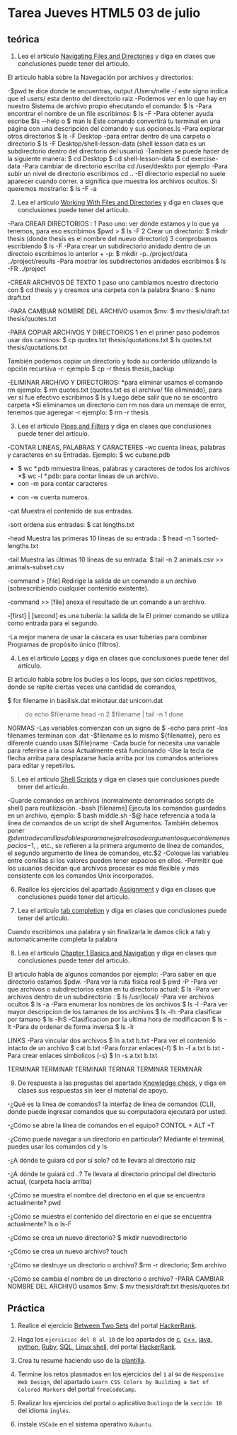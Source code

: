 # Tarea Jueves HTML5 03 de julio

## teórica

1. Lea el artículo [Navigating Files and Directories](https://swcarpentry.github.io/shell-novice/02-filedir.html) y diga en clases que conclusiones puede tener del artículo.

El articulo habla sobre la Navegación por archivos y directorios: 

-$pwd te dice donde te encuentras, output /Users/nelle
-/ este signo indica que el users/ esta dentro del directorio raiz
-Podemos ver en lo que hay en nuestro Sistema de archivo propio ehecutando el comando: $ ls
-Para encontrar el nombre de un file escribimos: $ ls -F
-Para obtener ayuda escribe $ls --help o $ man ls Este comando convertirá tu terminal en una página con una descripción del comando y sus opciones.ls
-Para explorar otros directorios $ ls -F Desktop
-para entrar dentro de una carpeta o directorio $ ls -F Desktop/shell-lesson-data (shell lesson data es un subdirectorio dentro del directorio del usuario)
-Tambien se puede hacer de la siguiente manera: 
$ cd Desktop
$ cd shell-lesson-data
$ cd exercise-data
-Para cambiar de directorio escriba cd /user/deskto por ejemplo
-Para subir un nivel de directorio escribimos cd ..
-El directorio especial no suele aparecer cuando correr. a significa que muestra los archivos ocultos. Si queremos mostrarlo: $ ls -F -a

2. Lea el artículo [Working With Files and Directories](https://swcarpentry.github.io/shell-novice/03-create.html) y diga en clases que conclusiones puede tener del artículo.

-Para CREAR DIRECTORIOS :
1 Paso uno: ver dónde estamos y lo que ya tenemos, para eso escribimos $pwd > $ ls -F
2 Crear un directorio: $ mkdir thesis (donde thesis es el nombre del nuevo directorio)
3 comprobamos escribiendo $ ls -F
-Para crear un subdirectorio anidado dentro de un directoio escribimos lo anterior + -p: $ mkdir -p../project/data ../project/results
-Para mostrar los subdirectorios anidados escribimos $ ls -FR ../project

-CREAR ARCHIVOS DE TEXTO
1 paso uno cambiamos nuestro directorio con
$ cd thesis y y creamos una carpeta con la palabra $nano : $ nano draft.txt

-PARA CAMBIAR NOMBRE DEL ARCHIVO usamos $mv:
$ mv thesis/draft.txt thesis/quotes.txt

-PARA COPIAR ARCHIVOS Y DIRECTORIOS
1 en el primer paso podemos usar dos caminos:
$ cp quotes.txt thesis/quotations.txt
$ ls quotes.txt thesis/quotations.txt

También podemos copiar un directorio y todo su contenido utilizando la opción recursiva -r: ejemplo $ cp -r thesis thesis_backup

-ELIMINAR ARCHIVO Y DIRECTORIOS: 
*para eliminar usamos el comando rm ejemplo: $ rm quotes.txt (quotes.txt es el archivo/ file eliminado), para ver si fue efectivo escribimos $ ls y luego debe salir que no se encontro carpeta
*Si eliminamos un directorio con rm nos dara un mensaje de error, tenemos que ageregar -r ejemplo: $ rm -r thesis


3. Lea el artículo [Pipes and Filters](https://swcarpentry.github.io/shell-novice/04-pipefilter.html) y diga en clases que conclusiones puede tener del artículo.

-CONTAR LINEAS, PALABRAS Y CARACTERES
-wc cuenta líneas, palabras y caracteres en su Entradas. Ejemplo: $ wc cubane.pdb
* $ wc *.pdb mmuestra lineas, palabras y caracteres de todos los archivos
*$ wc -l *.pdb: para contar lineas de un archivo.
* con -m para contar caracteres
- con -w cuenta numeros.


-cat Muestra el contenido de sus entradas.

-sort ordena sus entradas: $ cat lengths.txt

-head Muestra las primeras 10 líneas de su entrada.: $ head -n 1 sorted-lengths.txt


-tail Muestra las últimas 10 líneas de su entrada: $ tail -n 2 animals.csv >> animals-subset.csv

-command > [file] Redirige la salida de un comando a un archivo (sobrescribiendo cualquier contenido existente).

-command >> [file] anexa el resultado de un comando a un archivo.

-[first] | [second] es una tubería: la salida de la El primer comando se utiliza como entrada para el segundo.

-La mejor manera de usar la cáscara es usar tuberías para combinar Programas de propósito único (filtros).


4. Lea el artículo [Loops](https://swcarpentry.github.io/shell-novice/05-loop.html) y diga en clases que conclusiones puede tener del artículo.

El articulo habla sobre los bucles o los loops, que son ciclos repetitivos, donde se repite ciertas veces una cantidad de comandos, 

$ for filename in basilisk.dat minotaur.dat unicorn.dat
> do
>     echo $filename
>     head -n 2 $filename | tail -n 1
> done

NORMAS
-Las variables comienzan con un signo de $
-echo para print 
-los filenames terminan con .dat
-$filename es lo mismo ${filename},  pero es diferente cuando usas ${file}name
-Cada bucle for necesita una variable para referirse a la cosa Actualmente está funcionando
-Use la tecla de flecha arriba para desplazarse hacia arriba por los comandos anteriores para editar y repetirlos.


5. Lea el artículo [Shell Scripts](https://swcarpentry.github.io/shell-novice/06-script.html) y diga en clases que conclusiones puede tener del artículo.

-Guarde comandos en archivos (normalmente denominados scripts de shell) para reutilización.
-bash [filename] Ejecuta los comandos guardados en un archivo, ejemplo: $ bash middle.sh
-$@ hace referencia a toda la línea de comandos de un script de shell Argumentos. También debemos poner $@ dentro de comillas dobles para manejar el caso de argumentos que contienen espacios 
-$1, , etc., se refieren a la primera argumento de línea de comandos, el segundo argumento de línea de comandos, etc.$2
-Coloque las variables entre comillas si los valores pueden tener espacios en ellos.
-Permitir que los usuarios decidan qué archivos procesar es más flexible y más consistente con los comandos Unix incorporados.

6. Realice los ejercicios del apartado [Assignment](https://www.theodinproject.com/lessons/foundations-command-line-basics#assignment) y diga en clases que conclusiones puede tener del artículo.


7. Lea el artículo [tab completion](https://en.wikipedia.org/wiki/Command-line_completion) y diga en clases que conclusiones puede tener del artículo.

Cuando escribimos una palabra y sin finalizarla le damos click a tab y automaticamente completa la palabra 

8. Lea el artículo [Chapter 1 Basics and Navigation](https://www.softcover.io/read/fc6c09de/unix_commands/basics#sec-basics-cd) y diga en clases que conclusiones puede tener del artículo.

El articulo habla de algunos comandos por ejemplo:
-Para saber en que directorio estamos $pdw.
-Para ver la ruta fisica real  $ pwd -P 
-Para ver que archivos o subdirectorios estan en tu directorio actual: $ ls 
-Para ver archivos dentro de un subdirectorio : $ ls /usr/local/
-Para ver archivos ocultos $ ls -a
-Para enumerar los nombres de los archivos $ ls -l
-Para ver mayor descripcion de los tamanos de los archivos $ ls -lh
-Para clasificar por tamano $ ls -lhS
-Clasificacion por la ultima hora de modificacion $ ls -lt
-Para de ordenar de forma inversa $ ls -lr

LINKS
-Para vincular dos archivos $ ln a.txt b.txt
-Para ver el contenido intacto de un archivo $ cat b.txt
-Para forzar enlaces(-f) $ ln -f a.txt b.txt
-Para crear enlaces simbolicos (-s) $ ln -s a.txt b.txt

TERMINAR TERMINAR TERMINAR TERINAR TERMINAR TERMINAR 

9. De respuesta a las pregustas del apartado [Knowledge check](https://www.theodinproject.com/lessons/foundations-command-line-basics#knowledge-check), y diga en clases sus respuestas sin leer el material de apoyo.

-¿Qué es la línea de comandos? la interfaz de línea de comandos (CLI), donde puede ingresar comandos que su computadora ejecutará por usted.

-¿Cómo se abre la línea de comandos en el equipo? CONTOL + ALT +T

-¿Cómo puede navegar a un directorio en particular? Mediante el terminal, puedes usar los comandos cd y ls

-¿A dónde te guiará cd por sí solo?
cd te llevara al directorio raiz

-¿A dónde te guiará cd ..?
Te llevara al directorio principal del directorio actual, (carpeta hacia arriba)

-¿Cómo se muestra el nombre del directorio en el que se encuentra actualmente?  pwd

-¿Cómo se muestra el contenido del directorio en el que se encuentra actualmente? ls o ls-F

-¿Cómo se crea un nuevo directorio? $ mkdir nuevodirectorio 

-¿Cómo se crea un nuevo archivo? touch

-¿Cómo se destruye un directorio o archivo?
$rm -r directorio; $rm archivo

-¿Cómo se cambia el nombre de un directorio o archivo? -PARA CAMBIAR NOMBRE DEL ARCHIVO usamos $mv:
$ mv thesis/draft.txt thesis/quotes.txt

## Práctica

1. Realice el ejercicio [Between Two Sets](https://www.hackerrank.com/challenges/between-two-sets/problem?isFullScreen=false) del portal [HackerRank](https://www.hackerrank.com/dashboard).

2. Haga los `ejercicios del 8 al 10` de los apartados de [c](https://www.hackerrank.com/domains/c), [c++](https://www.hackerrank.com/domains/cpp), [java](https://www.hackerrank.com/domains/java), [python](https://www.hackerrank.com/domains/python), [Ruby](https://www.hackerrank.com/domains/ruby), [SQL](https://www.hackerrank.com/domains/sql), [Linux shell](https://www.hackerrank.com/domains/shell), del portal [HackerRank](https://www.hackerrank.com/dashboard).

3. Crea tu resume haciendo uso de la [plantilla](https://docs.google.com/document/d/1jfUa4HGBDjt2peJPQ0Wg1YhdGkCoSysS6QMT4u8bCic/edit?usp=sharing).

4. Termine los retos plasmados en los ejercicios del `1` al `94` de `Responsive Web Design`, del apartado `Learn CSS Colors by Building a Set of Colored Markers` del portal `freeCodeCamp`.

5. Realizar los ejercicios del portal o aplicativo `Duolingo` de la `sección 10` del idioma `inglés`.

6. instale `VSCode` en el sistema operativo `Xubuntu`.